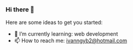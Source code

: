 ### Hi there 👋


Here are some ideas to get you started:

- 🌱 I’m currently learning: web development
- 📫 How to reach me: ivanngyb2@hotmail.com

